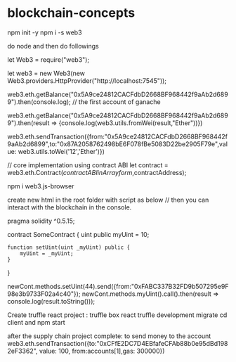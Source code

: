 # blockchain-concepts

npm init -y
npm i -s web3

do node and then do followings

let Web3 = require("web3");

let web3 = new Web3(new Web3.providers.HttpProvider("http://localhost:7545"));

web3.eth.getBalance("0x5A9ce24812CACFdbD2668BF968442f9aAb2d6899").then(console.log);  //  the first account of ganache

web3.eth.getBalance("0x5A9ce24812CACFdbD2668BF968442f9aAb2d6899").then(result => {console.log(web3.utils.fromWei(result,"Ether"))})

web3.eth.sendTransaction({from:"0x5A9ce24812CACFdbD2668BF968442f9aAb2d6899",to:"0x87A2058762498bE6F078fBe5083D22be2905F79e",value: web3.utils.toWei('12','Ether')})


// core implementation using contract ABI
let contract = web3.eth.Contract($contractABIinArrayform,$contractAddress);



 npm i web3.js-browser

 create new html in the root folder with script as below
//     <script src="node_modules/web3.js-browser/build/web3.js"></script>
then you can interact with the blockchain in the console.

pragma solidity ^0.5.15;

contract SomeContract {
    uint public myUint = 10;

    function setUint(uint _myUint) public {
        myUint = _myUint;
    }
}

newCont.methods.setUint(44).send({from:"0xFABC337B32FD9b507295e9F98e3b9733F02a4c40"});
newCont.methods.myUint().call().then(result => console.log(result.toString()));



Create truffle react project : 
truffle box react
truffle development
migrate
cd client and npm start


after the supply chain project complete: to send money to the account
web3.eth.sendTransaction({to:"0xCFfE2DC7D4EBfafeCFAb88b0e95dBd1982eF3362", value: 100, from:accounts[1],gas: 300000})